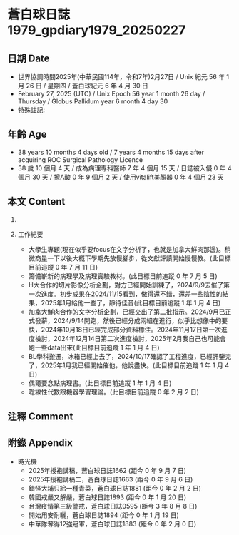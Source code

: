 [_metadata_:encoding]: - "utf-8"
[_metadata_:language]: - "zh-Hant-TW"
[_metadata_:fileformat]: - "markdown"
[_metadata_:MIME_type]: - "text/plain"
[_metadata_:markdown_version]: - "commonmark version 0.30"
[_metadata_:markdown_spec]: - "https://spec.commonmark.org/0.30/"

# 蒼白球日誌1979_gpdiary1979_20250227 #

## 日期 Date ##

* 世界協調時間2025年(中華民國114年，令和7年)2月27日 / Unix 紀元 56 年 1 月 26 日 / 星期四 / 蒼白球紀元 6 年 4 月 30 日
* February 27, 2025 (UTC) / Unix Epoch 56 year 1 month 26 day / Thursday / Globus Pallidum year 6 month 4 day 30
* 特殊註記:

## 年齡 Age ##

* 38 years 10 months 4 days old / 7 years 4 months 15 days after acquiring ROC Surgical Pathology Licence
* 38 歲 10 個月 4 天 / 成為病理專科醫師 7 年 4 個月 15 天 / 日誌被入侵 0 年 4 個月 30 天 / 擦A酸 0 年 9 個月 2 天 / 使用vitalift美顏器 0 年 4 個月 23 天

## 本文 Content ##

1. 

2. 工作紀要

    - 大學生專題(現在似乎要focus在文字分析了，也就是加拿大鮮肉那邊)。稍微商量一下以後大概下學期先放慢腳步，從文獻評讀開始慢慢教。(此目標目前追蹤 0 年 7 月 11 日)
    - 籌備嶄新的病理學及病理實驗教材。(此目標目前追蹤 0 年 7 月 5 日)
    - H大合作的切片影像分析企劃，對方已經開始訓練了，2024/9/9去催了第一次進度。初步成果在2024/11/15看到，做得還不錯，還差一些陰性的結果，2025年1月給他一些了，靜待佳音(此目標目前追蹤 1 年 1 月 4 日)
    - 加拿大鮮肉合作的文字分析企劃，已經交出了第二批指示。2024/9月已正式發薪，2024/9/14開跑，然後已經分成兩組在進行，似乎比想像中的要快，2024年10月18日已經完成部分資料標注。2024年11月17日第一次進度檢討，2024年12月14日第二次進度檢討，2025年2月我自己也可能會跑一些data出來(此目標目前追蹤 1 年 1 月 4 日)
    - BL學科搬遷，冰箱已經上去了，2024/10/17確認了工程進度，已經評鑒完了，2025年1月我已經開始催他，他說盡快。(此目標目前追蹤 1 年 1 月 4 日)
    - 偶爾要念點病理書。(此目標目前追蹤 1 年 1 月 4 日)
    - 唸線性代數跟機器學習理論。(此目標目前追蹤 0 年 2 月 2 日)

## 注釋 Comment ##


## 附錄 Appendix ##

* 時光機
    - 2025年授袍講稿，蒼白球日誌1662 (距今 0 年 9 月 7 日)
    - 2025年授袍講稿二，蒼白球日誌1663 (距今 0 年 9 月 6 日)
    - 錯怪大埔只給一種青菜，蒼白球日誌1881 (距今 0 年 2 月 2 日)
    - 韓國戒嚴又解嚴，蒼白球日誌1893 (距今 0 年 1 月 20 日)
    - 台灣疫情第三級警戒，蒼白球日誌0595 (距今 3 年 8 月 8 日)
    - 開始用安耐曬，蒼白球日誌1894 (距今 0 年 1 月 19 日)
    - 中華隊奪得12強冠軍，蒼白球日誌1883 (距今 0 年 2 月 0 日)
